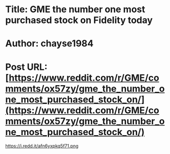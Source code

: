 # Title: GME the number one most purchased stock on Fidelity today
# Author: chayse1984
# Post URL: [https://www.reddit.com/r/GME/comments/ox57zy/gme_the_number_one_most_purchased_stock_on/](https://www.reddit.com/r/GME/comments/ox57zy/gme_the_number_one_most_purchased_stock_on/)


https://i.redd.it/afn6yxpkq5f71.png